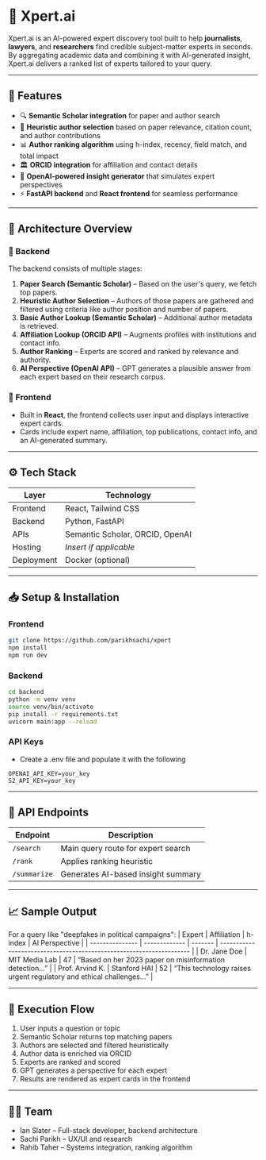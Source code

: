 # 🧠 Xpert.ai

Xpert.ai is an AI-powered expert discovery tool built to help **journalists**, **lawyers**, and **researchers** find credible subject-matter experts in seconds. By aggregating academic data and combining it with AI-generated insight, Xpert.ai delivers a ranked list of experts tailored to your query.

---

## 🚀 Features

- 🔍 **Semantic Scholar integration** for paper and author search
- 🧮 **Heuristic author selection** based on paper relevance, citation count, and author contributions
- 📊 **Author ranking algorithm** using h-index, recency, field match, and total impact
- 🏛️ **ORCID integration** for affiliation and contact details
- 🧠 **OpenAI-powered insight generator** that simulates expert perspectives
- ⚡ **FastAPI backend** and **React frontend** for seamless performance

---

## 🧱 Architecture Overview

### 🔧 Backend

The backend consists of multiple stages:

1. **Paper Search (Semantic Scholar)** – Based on the user's query, we fetch top papers.
2. **Heuristic Author Selection** – Authors of those papers are gathered and filtered using criteria like author position and number of papers.
3. **Basic Author Lookup (Semantic Scholar)** – Additional author metadata is retrieved.
4. **Affiliation Lookup (ORCID API)** – Augments profiles with institutions and contact info.
5. **Author Ranking** – Experts are scored and ranked by relevance and authority.
6. **AI Perspective (OpenAI API)** – GPT generates a plausible answer from each expert based on their research corpus.

### 🎨 Frontend

- Built in **React**, the frontend collects user input and displays interactive expert cards.
- Cards include expert name, affiliation, top publications, contact info, and an AI-generated summary.

---

## ⚙️ Tech Stack

| Layer      | Technology          |
|------------|---------------------|
| Frontend   | React, Tailwind CSS |
| Backend    | Python, FastAPI     |
| APIs       | Semantic Scholar, ORCID, OpenAI |
| Hosting    | _Insert if applicable_ |
| Deployment | Docker (optional)   |

---

## 📥 Setup & Installation

### Frontend
```bash
git clone https://github.com/parikhsachi/xpert
npm install
npm run dev
```

### Backend

```bash
cd backend
python -m venv venv
source venv/bin/activate
pip install -r requirements.txt
uvicorn main:app --reload
```

### API Keys
- Create a .env file and populate it with the following
```
OPENAI_API_KEY=your_key
S2_API_KEY=your_key
```

---

## 📡 API Endpoints
| Endpoint     | Description                        |
| ------------ | ---------------------------------- |
| `/search`    | Main query route for expert search |
| `/rank`      | Applies ranking heuristic          |
| `/summarize` | Generates AI-based insight summary |

---

## 📈 Sample Output
For a query like "deepfakes in political campaigns":
| Expert          | Affiliation   | h-index | AI Perspective                                                       |
| --------------- | ------------- | ------- | -------------------------------------------------------------------- |
| Dr. Jane Doe    | MIT Media Lab | 47      | “Based on her 2023 paper on misinformation detection...”             |
| Prof. Arvind K. | Stanford HAI  | 52      | “This technology raises urgent regulatory and ethical challenges...” |

---

## 🧠 Execution Flow
1. User inputs a question or topic
2. Semantic Scholar returns top matching papers
3. Authors are selected and filtered heuristically
4. Author data is enriched via ORCID
5. Experts are ranked and scored
6. GPT generates a perspective for each expert
7. Results are rendered as expert cards in the frontend

---

## 🧑‍💻 Team
- Ian Slater – Full-stack developer, backend architecture
- Sachi Parikh – UX/UI and research
- Rahib Taher – Systems integration, ranking algorithm